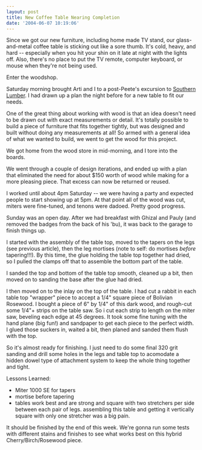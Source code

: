 ```yaml
---
layout: post
title: New Coffee Table Nearing Completion
date: '2004-06-07 10:19:06'
---
```

Since we got our new furniture, including home made TV
stand, our glass-and-metal coffee table is sticking
out like a sore thumb.  It's cold, heavy, and hard --
especially when you hit your shin on it late at night
with the lights off.  Also, there's no place to put
the TV remote, computer keyboard, or mouse when
they're not being used.

Enter the woodshop.

Saturday morning brought Arti and I to a post-Peete's
excursion to <a
href=http://www.southernlumber.com/>Southern
Lumber</a>.  I had drawn up a plan the night before
for a new table to fit our needs.

One of the great thing about working with wood is that
an idea doesn't need to be drawn out with exact
measurements or detail.  It's totally possible to
build a piece of furniture that fits together tightly,
but was designed and built without doing any
measurements at all!  So armed with a general idea of
what we wanted to build, we went to get the wood for
this project.

We got home from the wood store in mid-morning, and I
tore into the boards.

We went through a couple of design iterations, and
ended up with a plan that eliminated the need for
about  $150 worth of wood while making for a more
pleasing piece.  That excess can now be returned or
reused.

I worked until about 4pm Saturday -- we were having a
party and expected people to start showing up at 5pm. 
At that point all of the wood was cut, miters were
fine-tuned, and tenons were dadoed.  Pretty good
progress.

Sunday was an open day.  After we had breakfast with
Ghizal and Pauly (and removed the badges from the back
of his 'bu), it was back to the garage to finish
things up.

I started with the assembly of the table top, moved to
the tapers on the legs (see previous article), then
the leg mortises (note to self:  do mortises *before*
tapering!!!).  By this time, the glue holding the
table top together had dried, so I pulled the clamps
off that to assemble the bottom part of the table.

I sanded the top and bottom of the table top smooth,
cleaned up a bit, then moved on to sanding the base
after the glue had dried.

I then moved on to the inlay on the top of the table. 
I had cut a rabbit in each table top "wrapper" piece
to accept a 1/4" square piece of Bolivian Rosewood.  I
bought a piece of 6" by 1/4" of this dark wood, and
rough-cut some 1/4"+ strips on the table saw.  So i
cut each strip to length on the miter saw, beveling
each edge at 45 degrees.  It took some fine tuning
with the hand plane (big fun!) and sandpaper to get
each piece to the perfect width.  I glued those
suckers in, waited a bit, then planed and sanded them
flush with the top.

So it's almost ready for finishing.  I just need to do
some final 320 grit sanding and drill some holes in
the legs and table top to acomodate a hidden dowel
type of  attachment system to keep the whole thing
together and tight.

Lessons Learned:
- Miter 1000 SE for tapers
- mortise before tapering
- tables work best and are strong and square with two
stretchers per side between each pair of legs. 
assembling this table and getting it vertically square
with only one stretcher was a big pain.

It should be finished by the end of this week.  We're
gonna run some tests with different stains and
finishes to see what works best on this hybrid
Cherry/Birch/Rosewood piece. 
